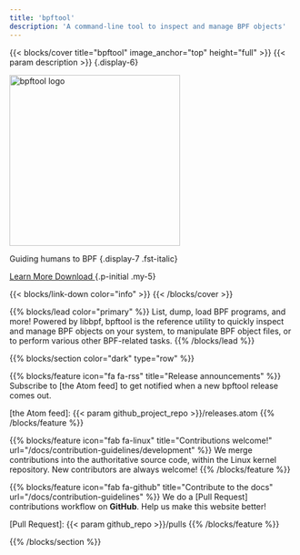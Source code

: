 ```yaml
---
title: 'bpftool'
description: 'A command-line tool to inspect and manage BPF objects'
---
```


{{< blocks/cover title="bpftool" image_anchor="top" height="full" >}}
{{< param description >}}
{.display-6}

<img src="/bpftool_icon_color.svg" alt="bpftool logo" height="300px" />

Guiding humans to BPF
{.display-7 .fst-italic}

<a class="btn btn-lg btn-primary me-3 mb-4"
   href="/docs/">
  Learn More <i class="fas fa-arrow-alt-circle-right ms-2"></i>
</a>
<a class="btn btn-lg btn-secondary me-3 mb-4"
   href="{{< param github_project_repo >}}">
  Download <i class="fab fa-github ms-2 "></i>
</a>
{.p-initial .my-5}

{{< blocks/link-down color="info" >}}
{{< /blocks/cover >}}


{{% blocks/lead color="primary" %}}
List, dump, load BPF programs, and more! Powered by libbpf, bpftool is the
reference utility to quickly inspect and manage BPF objects on your system, to
manipulate BPF object files, or to perform various other BPF-related tasks.
{{% /blocks/lead %}}


{{% blocks/section color="dark" type="row" %}}

{{% blocks/feature icon="fa fa-rss" title="Release announcements" %}}
Subscribe to [the Atom feed] to get notified when a new bpftool release comes
out.

[the Atom feed]: {{< param github_project_repo >}}/releases.atom
{{% /blocks/feature %}}

{{% blocks/feature icon="fab fa-linux" title="Contributions welcome!" url="/docs/contribution-guidelines/development" %}}
We merge contributions into the authoritative source code, within the Linux
kernel repository. New contributors are always welcome!
{{% /blocks/feature %}}


{{% blocks/feature icon="fab fa-github" title="Contribute to the docs" url="/docs/contribution-guidelines" %}}
We do a [Pull Request] contributions workflow on **GitHub**. Help us make this
website better!

[Pull Request]: {{< param github_repo >}}/pulls
{{% /blocks/feature %}}


{{% /blocks/section %}}
